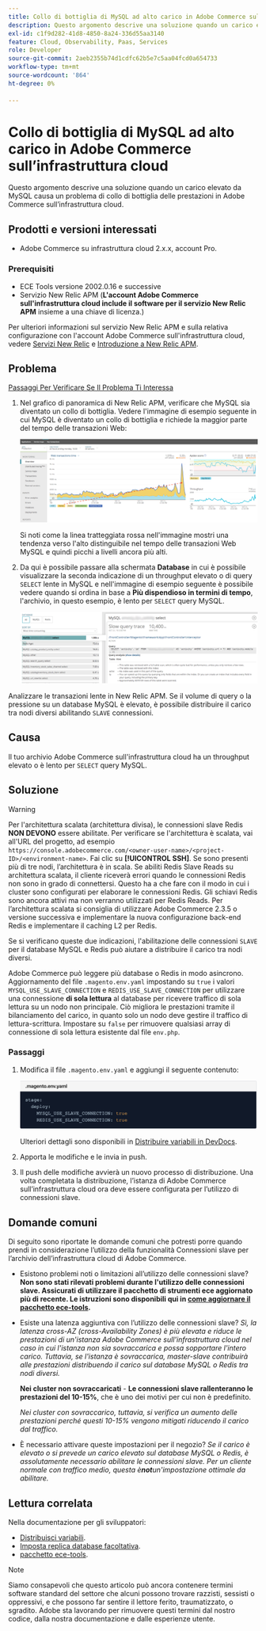 ```yaml
---
title: Collo di bottiglia di MySQL ad alto carico in Adobe Commerce sull’infrastruttura cloud
description: Questo argomento descrive una soluzione quando un carico elevato da MySQL causa un problema di collo di bottiglia delle prestazioni in Adobe Commerce sull’infrastruttura cloud.
exl-id: c1f9d282-41d8-4850-8a24-336d55aa3140
feature: Cloud, Observability, Paas, Services
role: Developer
source-git-commit: 2aeb2355b74d1cdfc62b5e7c5aa04fcd0a654733
workflow-type: tm+mt
source-wordcount: '864'
ht-degree: 0%

---
```


# Collo di bottiglia di MySQL ad alto carico in Adobe Commerce sull’infrastruttura cloud

Questo argomento descrive una soluzione quando un carico elevato da MySQL causa un problema di collo di bottiglia delle prestazioni in Adobe Commerce sull’infrastruttura cloud.

## Prodotti e versioni interessati

* Adobe Commerce su infrastruttura cloud 2.x.x, account Pro.

### Prerequisiti

* ECE Tools versione 2002.0.16 e successive
* Servizio New Relic APM (**L&#39;account Adobe Commerce sull&#39;infrastruttura cloud include il software per il servizio New Relic APM** insieme a una chiave di licenza.)

Per ulteriori informazioni sul servizio New Relic APM e sulla relativa configurazione con l&#39;account Adobe Commerce sull&#39;infrastruttura cloud, vedere [Servizi New Relic](https://experienceleague.adobe.com/en/docs/commerce-cloud-service/user-guide/monitor/new-relic/new-relic-service) e [Introduzione a New Relic APM](https://docs.newrelic.com/docs/apm/new-relic-apm/getting-started/introduction-apm/).

## Problema

<u>Passaggi Per Verificare Se Il Problema Ti Interessa</u>

1. Nel grafico di panoramica di New Relic APM, verificare che MySQL sia diventato un collo di bottiglia. Vedere l&#39;immagine di esempio seguente in cui MySQL è diventato un collo di bottiglia e richiede la maggior parte del tempo delle transazioni Web:

   ![KB-372_image002.png](assets/KB-372_image002.png)

   Si noti come la linea tratteggiata rossa nell&#39;immagine mostri una tendenza verso l&#39;alto distinguibile nel tempo delle transazioni Web MySQL e quindi picchi a livelli ancora più alti.
1. Da qui è possibile passare alla schermata **Database** in cui è possibile visualizzare la seconda indicazione di un throughput elevato o di query `SELECT` lente in MySQL e nell&#39;immagine di esempio seguente è possibile vedere quando si ordina in base a **Più dispendioso in termini di tempo**, l&#39;archivio, in questo esempio, è lento per `SELECT` query MySQL.

   ![KB-372_image003_BlurredExtension.png](assets/KB-372_image003_BlurredExtension.png)

Analizzare le transazioni lente in New Relic APM. Se il volume di query o la pressione su un database MySQL è elevato, è possibile distribuire il carico tra nodi diversi abilitando `SLAVE` connessioni.

## Causa

Il tuo archivio Adobe Commerce sull&#39;infrastruttura cloud ha un throughput elevato o è lento per `SELECT` query MySQL.

## Soluzione

>[!WARNING]
>
>Per l&#39;architettura scalata (architettura divisa), le connessioni slave Redis **NON DEVONO** essere abilitate. Per verificare se l&#39;architettura è scalata, vai all&#39;URL del progetto, ad esempio `https://console.adobecommerce.com/<owner-user-name>/<project-ID>/<environment-name>`. Fai clic su **[!UICONTROL SSH]**. Se sono presenti più di tre nodi, l’architettura è in scala. Se abiliti Redis Slave Reads su architettura scalata, il cliente riceverà errori quando le connessioni Redis non sono in grado di connettersi. Questo ha a che fare con il modo in cui i cluster sono configurati per elaborare le connessioni Redis. Gli schiavi Redis sono ancora attivi ma non verranno utilizzati per Redis Reads. Per l’architettura scalata si consiglia di utilizzare Adobe Commerce 2.3.5 o versione successiva e implementare la nuova configurazione back-end Redis e implementare il caching L2 per Redis.

Se si verificano queste due indicazioni, l&#39;abilitazione delle connessioni `SLAVE` per il database MySQL e Redis può aiutare a distribuire il carico tra nodi diversi.

Adobe Commerce può leggere più database o Redis in modo asincrono. Aggiornamento del file `.magento.env.yaml` impostando su `true` i valori `MYSQL_USE_SLAVE_CONNECTION` e `REDIS_USE_SLAVE_CONNECTION` per utilizzare una connessione **di sola lettura** al database per ricevere traffico di sola lettura su un nodo non principale. Ciò migliora le prestazioni tramite il bilanciamento del carico, in quanto solo un nodo deve gestire il traffico di lettura-scrittura. Impostare su `false` per rimuovere qualsiasi array di connessione di sola lettura esistente dal file `env.php`.

### Passaggi

1. Modifica il file `.magento.env.yaml` e aggiungi il seguente contenuto:

   ![KB-372_image004.png](assets/KB-372_image004.png)

   Ulteriori dettagli sono disponibili in [Distribuire variabili in DevDocs](https://experienceleague.adobe.com/en/docs/commerce-cloud-service/user-guide/configure/env/stage/variables-deploy#mysql_use_slave_connection).

1. Apporta le modifiche e le invia in push.
1. Il push delle modifiche avvierà un nuovo processo di distribuzione. Una volta completata la distribuzione, l’istanza di Adobe Commerce sull’infrastruttura cloud ora deve essere configurata per l’utilizzo di connessioni slave.

## Domande comuni

Di seguito sono riportate le domande comuni che potresti porre quando prendi in considerazione l’utilizzo della funzionalità Connessioni slave per l’archivio dell’infrastruttura cloud di Adobe Commerce.

* Esistono problemi noti o limitazioni all’utilizzo delle connessioni slave? **Non sono stati rilevati problemi durante l&#39;utilizzo delle connessioni slave. Assicurati di utilizzare il pacchetto di strumenti ece aggiornato più di recente. Le istruzioni sono disponibili qui in [come aggiornare il pacchetto ece-tools](https://experienceleague.adobe.com/en/docs/commerce-cloud-service/user-guide/dev-tools/ece-tools/update-package).**
* Esiste una latenza aggiuntiva con l’utilizzo delle connessioni slave? *Sì, la latenza cross-AZ (cross-Availability Zones) è più elevata e riduce le prestazioni di un&#39;istanza Adobe Commerce sull&#39;infrastruttura cloud nel caso in cui l&#39;istanza non sia sovraccarica e possa sopportare l&#39;intero carico. Tuttavia, se l&#39;istanza è sovraccarica, master-slave contribuirà alle prestazioni distribuendo il carico sul database MySQL o Redis tra nodi diversi.*

  **Nei cluster non sovraccaricati** - **Le connessioni slave rallenteranno le prestazioni del 10-15%**, che è uno dei motivi per cui non è predefinito.

  *Nei cluster con sovraccarico, tuttavia, si verifica un aumento delle prestazioni perché questi 10-15% vengono mitigati riducendo il carico dal traffico.*
* È necessario attivare queste impostazioni per il negozio? *Se il carico è elevato o si prevede un carico elevato sul database MySQL o Redis, è assolutamente necessario abilitare le connessioni slave. Per un cliente normale con traffico medio, questa è&#x200B;**not**&#x200B;un&#39;impostazione ottimale da abilitare.*

## Lettura correlata

Nella documentazione per gli sviluppatori:

* [Distribuisci variabili](https://experienceleague.adobe.com/en/docs/commerce-cloud-service/user-guide/configure/env/stage/variables-deploy).
* [Imposta replica database facoltativa](https://experienceleague.adobe.com/en/docs/commerce-operations/configuration-guide/storage/split-db/multi-master-replication).
* [pacchetto ece-tools](https://experienceleague.adobe.com/en/docs/commerce-cloud-service/user-guide/dev-tools/ece-tools/package-overview).

>[!NOTE]
>
>Siamo consapevoli che questo articolo può ancora contenere termini software standard del settore che alcuni possono trovare razzisti, sessisti o oppressivi, e che possono far sentire il lettore ferito, traumatizzato, o sgradito. Adobe sta lavorando per rimuovere questi termini dal nostro codice, dalla nostra documentazione e dalle esperienze utente.
